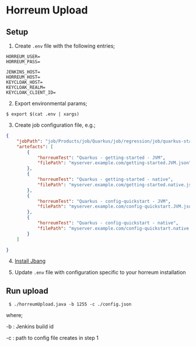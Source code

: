 # Horreum Upload

## Setup

1. Create `.env` file with the following entries;

```
HORREUM_USER=
HORREUM_PASS=

JENKINS_HOST=
HORREUM_HOST=
KEYCLOAK_HOST=
KEYCLOAK_REALM=
KEYCLOAK_CLIENT_ID=
```

2. Export environmental params;

```shell
$ export $(cat .env | xargs)
```

3. Create job configuration file, e.g.;

```json
{
    "jobPath": "job/Products/job/Quarkus/job/regression/job/quarkus-startup",
    "artefacts": [
        { 
            "horreumTest": "Quarkus - getting-started - JVM",
            "filePath": "myserver.example.com/getting-started.JVM.json"
        },
        { 
            "horreumTest": "Quarkus - getting-started - native",
            "filePath": "myserver.example.com/getting-started.native.json"
        },
        { 
            "horreumTest": "Quarkus - config-quickstart - JVM",
            "filePath": "myserver.example.com/config-quickstart.JVM.json"
        },
        { 
            "horreumTest": "Quarkus - config-quickstart - native",
            "filePath": "myserver.example.com/config-quickstart.native.json"
        }
    ]

}
```

4. [Install Jbang](https://www.jbang.dev/download/)

3. Update `.env` file with configuration specific to your horreum installation


## Run upload

```shell
 $ ./horreumUpload.java -b 1255 -c ./config.json
```

where;

  -b : Jenkins build id

  -c : path to config file creates in step 1

